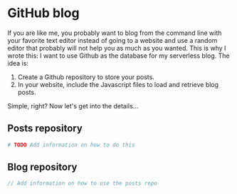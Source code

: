 # GitHub blog

If you are like me, you probably want to blog from the command line with your favorite text editor instead of going to a website and use a random editor that probably will not help you as much as you wanted. This is why I wrote this: I want to use Github as the database for my serverless blog. The idea is:

1. Create a Github repository to store your posts.
1. In your website, include the Javascript files to load and retrieve blog posts.

Simple, right? Now let's get into the details...

## Posts repository

``` sh
# TODO Add information on how to do this
```

## Blog repository

``` javascript
// Add information on how to use the posts repo
```
